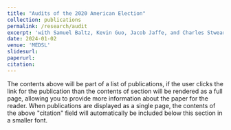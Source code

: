 ```yaml
---
title: "Audits of the 2020 American Election"
collection: publications
permalink: /research/audit
excerpt: 'with Samuel Baltz, Kevin Guo, Jacob Jaffe, and Charles Stweart III'
date: 2024-01-02
venue: 'MEDSL'
slidesurl: 
paperurl: 
citation: 
---
```


The contents above will be part of a list of publications, if the user clicks the link for the publication than the contents of section will be rendered as a full page, allowing you to provide more information about the paper for the reader. When publications are displayed as a single page, the contents of the above "citation" field will automatically be included below this section in a smaller font.
